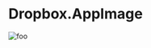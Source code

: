 # Dropbox.AppImage

![foo](https://github.com/nx-appbuild-hub/Dropbox.AppImage//actions/workflows/makefile.yml/badge.svg)
